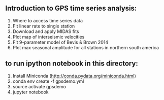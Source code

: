 Introduction to GPS time series analysis:
-------------------
1) Where to access time series data
2) Fit linear rate to single station
3) Download and apply MIDAS fits
4) Plot map of interseismic velocities
5) Fit 9-parameter model of Bevis & Brown 2014
6) Plot max seasonal amplitude for all stations in northern south america

to run ipython notebook in this directory:
------------------
1) Install Miniconda (http://conda.pydata.org/miniconda.html)
2) conda env create -f gpsdemo.yml
3) source activate gpsdemo
4) jupyter notebook

  

